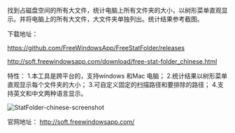 找到占磁盘空间的所有大文件，统计电脑上所有文件夹的大小，以树形菜单直观显示。并将电脑上的所有大文件，大文件夹单独列出。统计结果参考截图。

下载地址：

https://github.com/FreeWindowsApp/FreeStatFolder/releases

http://soft.freewindowsapp.com/download/free-stat-folder_chinese.html

特性：
1.本工具是跨平台的，支持windows 和Mac 电脑；
2.统计结果以树形菜单直观显示每个文件夹的大小；
3.可自定义固定的扫描路径和要排除的路径；
4.支持英文和中文两种语言显示。

![StatFolder-chinese-screenshot](https://user-images.githubusercontent.com/58068964/99369657-aaa67180-28f7-11eb-9f1e-3e6173cd8731.png)

官网地址：
http://soft.freewindowsapp.com/
